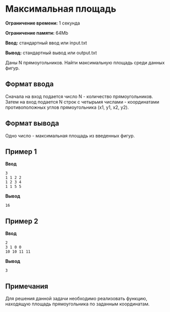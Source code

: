 # Максимальная площадь

**Ограничение времени:** 1 секунда

**Ограничение памяти:** 64Mb

**Ввод:** стандартный ввод или input.txt

**Вывод:** стандартный вывод или output.txt

Даны N прямоугольников. Найти максимальную площадь среди данных фигур.

## Формат ввода

Сначала на вход подается число N - количество прямоугольников.
Затем на вход подается N строк с четырьмя числами - координатами противоположных углов прямоугольника (x1, y1, x2, y2).

## Формат вывода

Одно число - максимальная площадь из введенных фигур.

## Пример 1

**Ввод**
```
3
1 1 2 2
1 2 3 4
1 1 5 5
```

**Вывод**
```
16
```

## Пример 2

**Ввод**
```
2
3 1 0 0
10 10 11 11
```

**Вывод**
```
3
```

## Примечания

Для решения данной задачи необходимо реализовать функцию, находящую площадь прямоугольника по заданным координатам.